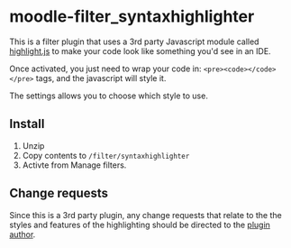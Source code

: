# moodle-filter_syntaxhighlighter

This is a filter plugin that uses a 3rd party Javascript module called [highlight.js](https://highlightjs.org/) to make your code look like something you'd see in an IDE.

Once activated, you just need to wrap your code in: `<pre><code></code></pre>` tags, and the javascript will style it.

The settings allows you to choose which style to use.

## Install
1.  Unzip
2.  Copy contents to `/filter/syntaxhighlighter`
3.  Activte from Manage filters.

## Change requests
Since this is a 3rd party plugin, any change requests that relate to the the styles and features of the highlighting should be directed to the [plugin author](https://github.com/isagalaev/highlight.js/issues).


